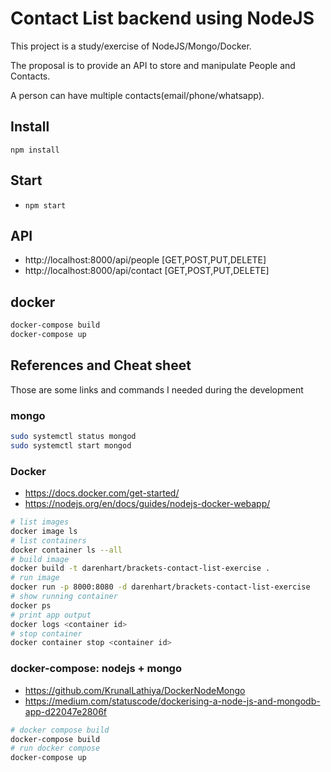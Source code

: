 # Contact List backend using NodeJS
This project is a study/exercise of NodeJS/Mongo/Docker.

The proposal is to provide an API to store and manipulate People and Contacts.

A person can have multiple contacts(email/phone/whatsapp).

## Install
`npm install`

## Start
* `npm start`

## API
- http://localhost:8000/api/people [GET,POST,PUT,DELETE]
- http://localhost:8000/api/contact [GET,POST,PUT,DELETE]


## docker
```bash
docker-compose build
docker-compose up
```

## References and Cheat sheet
Those are some links and commands I needed during the development

### mongo
```bash
sudo systemctl status mongod
sudo systemctl start mongod
```

### Docker
* https://docs.docker.com/get-started/
* https://nodejs.org/en/docs/guides/nodejs-docker-webapp/

```bash
# list images
docker image ls
# list containers
docker container ls --all
# build image
docker build -t darenhart/brackets-contact-list-exercise .
# run image
docker run -p 8000:8080 -d darenhart/brackets-contact-list-exercise
# show running container
docker ps
# print app output
docker logs <container id>
# stop container
docker container stop <container id>
```

### docker-compose: nodejs + mongo
* https://github.com/KrunalLathiya/DockerNodeMongo
* https://medium.com/statuscode/dockerising-a-node-js-and-mongodb-app-d22047e2806f

```bash
# docker compose build
docker-compose build
# run docker compose
docker-compose up
```

